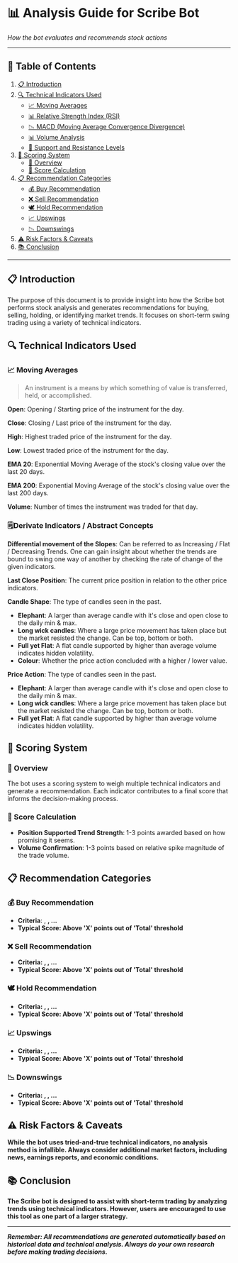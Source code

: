 # 📊 Analysis Guide for Scribe Bot
*How the bot evaluates and recommends stock actions*

---

## 📑 Table of Contents
1. [📋 Introduction](#introduction)
2. [🔍 Technical Indicators Used](#technical-indicators-used)
   - [📈 Moving Averages](#moving-averages)
   - [📊 Relative Strength Index (RSI)](#relative-strength-index-rsi)
   - [📉 MACD (Moving Average Convergence Divergence)](#macd-moving-average-convergence-divergence)
   - [📊 Volume Analysis](#volume-analysis)
   - [📏 Support and Resistance Levels](#support-and-resistance-levels)
3. [🧮 Scoring System](#scoring-system)
   - [📍 Overview](#overview)
   - [📝 Score Calculation](#score-calculation)
4. [📋 Recommendation Categories](#recommendation-categories)
   - [💰 Buy Recommendation](#buy-recommendation)
   - [❌ Sell Recommendation](#sell-recommendation)
   - [🕊️ Hold Recommendation](#hold-recommendation)
   - [📈 Upswings](#upswings)
   - [📉 Downswings](#downswings)
5. [⚠️ Risk Factors & Caveats](#risk-factors--caveats)
6. [📚 Conclusion](#conclusion)

---

## 📋 Introduction
The purpose of this document is to provide insight into how the Scribe bot performs stock analysis and generates recommendations for buying, selling, holding, or identifying market trends. It focuses on short-term swing trading using a variety of technical indicators.

## 🔍 Technical Indicators Used

### 📈 Moving Averages

> An instrument is a means by which something of value is transferred, held, or accomplished.

**Open**:
  Opening / Starting price of the instrument for the day.

**Close**:
  Closing / Last price of the instrument for the day.

**High**:
  Highest traded price of the instrument for the day.

**Low**:
  Lowest traded price of the instrument for the day.

**EMA 20**:
  Exponential Moving Average of the stock's closing value over the last 20 days.  

**EMA 200**:
  Exponential Moving Average of the stock's closing value over the last 200 days.

**Volume**:
  Number of times the instrument was traded for that day.

### 🗒️Derivate Indicators / Abstract Concepts 
**Differential movement of the Slopes**:
  Can be referred to as Increasing / Flat / Decreasing Trends.
  One can gain insight about whether the trends are bound to swing one way of another by checking the rate of change of the given indicators.

**Last Close Position**:
  The current price position in relation to the other price indicators.

**Candle Shape**:
  The type of candles seen in the past.
  - __Elephant__: A larger than average candle with it's close and open close to the daily min & max.
  - __Long wick candles__: Where a large price movement has taken place but the market resisted the change. Can be top, bottom or both.
  - __Full yet Flat__: A flat candle supported by higher than average volume indicates hidden volatility.
  - __Colour__: Whether the price action concluded with a higher / lower value.

**Price Action**:
  The type of candles seen in the past.
  - __Elephant__: A larger than average candle with it's close and open close to the daily min & max.
  - __Long wick candles__: Where a large price movement has taken place but the market resisted the change. Can be top, bottom or both.
  - __Full yet Flat__: A flat candle supported by higher than average volume indicates hidden volatility.

## 🧮 Scoring System

### 📍 Overview
The bot uses a scoring system to weigh multiple technical indicators and generate a recommendation. Each indicator contributes to a final score that informs the decision-making process.

### 📝 Score Calculation
- **Position Supported Trend Strength**: 1-3 points awarded based on how promising it seems.
- **Volume Confirmation**: 1-3 points based on relative spike magnitude of the trade volume.

## 📋 Recommendation Categories

### 💰 Buy Recommendation
- **Criteria**: <a>, <b>, <c>...
- **Typical Score**: Above 'X' points out of 'Total' threshold

### ❌ Sell Recommendation
- **Criteria**: <a>, <b>, <c>...
- **Typical Score**: Above 'X' points out of 'Total' threshold

### 🕊️ Hold Recommendation
- **Criteria**: <a>, <b>, <c>...
- **Typical Score**: Above 'X' points out of 'Total' threshold

### 📈 Upswings
- **Criteria**: <a>, <b>, <c>...
- **Typical Score**: Above 'X' points out of 'Total' threshold

### 📉 Downswings
- **Criteria**: <a>, <b>, <c>...
- **Typical Score**: Above 'X' points out of 'Total' threshold

## ⚠️ Risk Factors & Caveats
While the bot uses tried-and-true technical indicators, no analysis method is infallible.
Always consider additional market factors, including news, earnings reports, and economic conditions.

## 📚 Conclusion
The Scribe bot is designed to assist with short-term trading by analyzing trends using technical indicators.
However, users are encouraged to use this tool as one part of a larger strategy.

---

*Remember: All recommendations are generated automatically based on historical data and technical analysis. Always do your own research before making trading decisions.*
